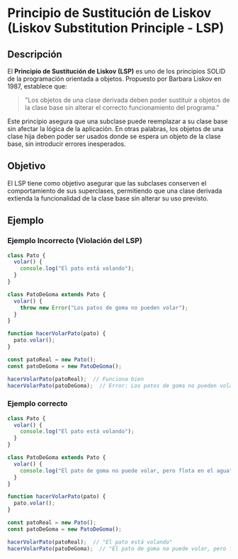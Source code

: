 # Principio de Sustitución de Liskov (Liskov Substitution Principle - LSP)

## Descripción

El **Principio de Sustitución de Liskov (LSP)** es uno de los principios SOLID de la programación orientada a objetos. Propuesto por Barbara Liskov en 1987, establece que:

> "Los objetos de una clase derivada deben poder sustituir a objetos de la clase base sin alterar el correcto funcionamiento del programa."

Este principio asegura que una subclase puede reemplazar a su clase base sin afectar la lógica de la aplicación. En otras palabras, los objetos de una clase hija deben poder ser usados donde se espera un objeto de la clase base, sin introducir errores inesperados.

## Objetivo

El LSP tiene como objetivo asegurar que las subclases conserven el comportamiento de sus superclases, permitiendo que una clase derivada extienda la funcionalidad de la clase base sin alterar su uso previsto.

## Ejemplo

### Ejemplo Incorrecto (Violación del LSP)

```javascript
class Pato {
  volar() {
    console.log("El pato está volando");
  }
}

class PatoDeGoma extends Pato {
  volar() {
    throw new Error("Los patos de goma no pueden volar");
  }
}

function hacerVolarPato(pato) {
  pato.volar();
}

const patoReal = new Pato();
const patoDeGoma = new PatoDeGoma();

hacerVolarPato(patoReal);  // Funciona bien
hacerVolarPato(patoDeGoma);  // Error: Los patos de goma no pueden volar
````



### Ejemplo correcto
````javascript
class Pato {
  volar() {
    console.log("El pato está volando");
  }
}

class PatoDeGoma extends Pato {
  volar() {
    console.log("El pato de goma no puede volar, pero flota en el agua");
  }
}

function hacerVolarPato(pato) {
  pato.volar();
}

const patoReal = new Pato();
const patoDeGoma = new PatoDeGoma();

hacerVolarPato(patoReal);  // "El pato está volando"
hacerVolarPato(patoDeGoma);  // "El pato de goma no puede volar, pero flota en el agua"


